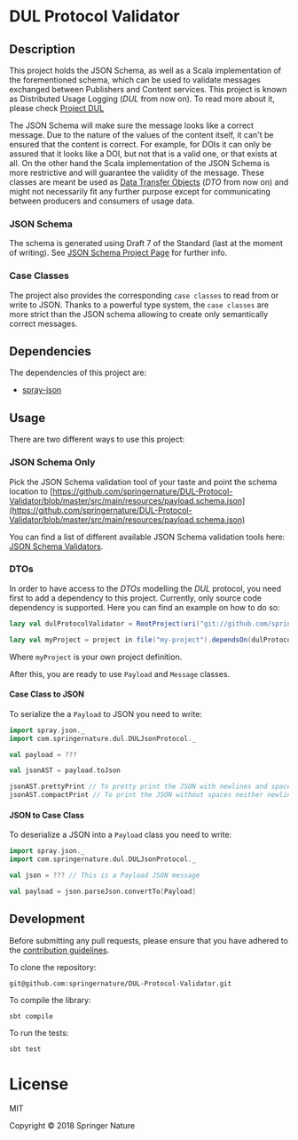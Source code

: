 # DUL Protocol Validator

## Description
This project holds the JSON Schema, as well as a Scala implementation of the forementioned schema, which can be used to
validate messages exchanged between Publishers and Content services. This project is known as Distributed Usage Logging
(_DUL_ from now on). To read more about it, please check [Project DUL](https://www.crossref.org/community/project-dul/)

The JSON Schema will make sure the message looks like a correct message. Due to the nature of the values of the content
itself, it can't be ensured that the content is correct. For example, for DOIs it can only be assured that it looks like
a DOI, but not that is a valid one, or that exists at all.
On the other hand the Scala implementation of the JSON Schema is more restrictive and will guarantee the validity of the
message. These classes are meant be used as [Data Transfer Objects](https://en.wikipedia.org/wiki/Data_transfer_object)
 (_DTO_ from now on) and might not necessarily fit any further purpose except for communicating between producers and 
 consumers of usage data. 

### JSON Schema
The schema is generated using Draft 7 of the Standard (last at the moment of writing).
See [JSON Schema Project Page](http://json-schema.org/) for further info.

### Case Classes
The project also provides the corresponding `case classes` to read from or write to JSON. Thanks to a powerful type
system, the `case classes` are more strict than the JSON schema allowing to create only semantically correct messages. 

## Dependencies
The dependencies of this project are:
* [spray-json](https://github.com/spray/spray-json)

## Usage

There are two different ways to use this project:

### JSON Schema Only
Pick the JSON Schema validation tool of your taste and point the schema location to
[https://github.com/springernature/DUL-Protocol-Validator/blob/master/src/main/resources/payload.schema.json](https://github.com/springernature/DUL-Protocol-Validator/blob/master/src/main/resources/payload.schema.json)

You can find a list of different available JSON Schema validation tools here: 
[JSON Schema Validators](http://json-schema.org/implementations.html#validators).

### DTOs
In order to have access to the _DTOs_ modelling the _DUL_ protocol, you need first to add a dependency
to this project. Currently, only source code dependency is supported. Here you can find an example on how to do so:
```scala 
lazy val dulProtocolValidator = RootProject(uri("git://github.com/springernature/DUL-Protocol-Validator.git"))

lazy val myProject = project in file("my-project").dependsOn(dulProtocolValidator)
```
Where `myProject` is your own project definition.

After this, you are ready to use `Payload` and `Message` classes.

#### Case Class to JSON
To serialize the a `Payload` to JSON you need to write:
```scala
import spray.json._
import com.springernature.dul.DULJsonProtocol._

val payload = ???

val jsonAST = payload.toJson

jsonAST.prettyPrint // To pretty print the JSON with newlines and spaces
jsonAST.compactPrint // To print the JSON without spaces neither newlines
```

#### JSON to Case Class
To deserialize a JSON into a `Payload` class you need to write:
```scala
import spray.json._
import com.springernature.dul.DULJsonProtocol._

val json = ??? // This is a Payload JSON message

val payload = json.parseJson.convertTo[Payload]
```

## Development

Before submitting any pull requests, please ensure that you have adhered to the 
[contribution guidelines](https://github.com/springernature/DUL-Protocol-Validator/blob/master/CONTRIBUTING.md).

To clone the repository:
```
git@github.com:springernature/DUL-Protocol-Validator.git
```
   
To compile the library:
```
sbt compile
```

To run the tests:
```
sbt test
```

# License

MIT

Copyright © 2018 Springer Nature

